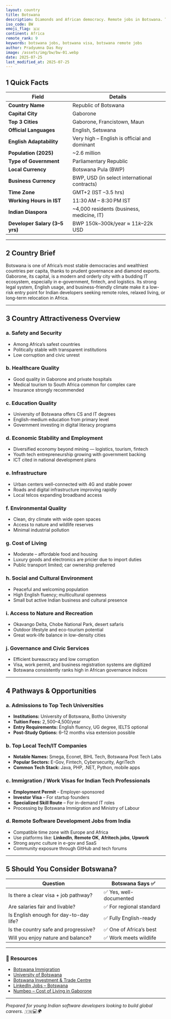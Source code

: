 ```yaml
---
layout: country
title: Botswana
description: Diamonds and African democracy. Remote jobs in Botswana. Trilp AI curated info. Indians in Botswana.
iso_code: BW
emoji_flag: 🇧🇼
continent: Africa
remote_rank: 9
keywords: botswana jobs, botswana visa, botswana remote jobs
author: Pradyumna Das Roy
image: /assets/img/bw/bw-01.webp
date: 2025-07-25
last_modified_at: 2025-07-25
---
```


## 1 Quick Facts

| Field                          | Details                                      |
| ------------------------------ | -------------------------------------------- |
| **Country Name**               | Republic of Botswana                         |
| **Capital City**               | Gaborone                                     |
| **Top 3 Cities**               | Gaborone, Francistown, Maun                  |
| **Official Languages**         | English, Setswana                            |
| **English Adaptability**       | Very high – English is official and dominant |
| **Population (2025)**          | ~2.6 million                                 |
| **Type of Government**         | Parliamentary Republic                       |
| **Local Currency**             | Botswana Pula (BWP)                          |
| **Business Currency**          | BWP, USD (in select international contracts) |
| **Time Zone**                  | GMT+2 (IST –3.5 hrs)                         |
| **Working Hours in IST**       | 11:30 AM – 8:30 PM IST                       |
| **Indian Diaspora**            | ~4,000 residents (business, medicine, IT)    |
| **Developer Salary (3–5 yrs)** | BWP 150k–300k/year ≈ $11k–$22k USD           |

---

## 2 Country Brief

Botswana is one of Africa’s most stable democracies and wealthiest countries per capita, thanks to prudent governance and diamond exports. Gaborone, its capital, is a modern and orderly city with a budding IT ecosystem, especially in e-government, fintech, and logistics. Its strong legal system, English usage, and business-friendly climate make it a low-risk entry point for Indian developers seeking remote roles, relaxed living, or long-term relocation in Africa.

---

## 3 Country Attractiveness Overview

### a. Safety and Security

- Among Africa’s safest countries
- Politically stable with transparent institutions
- Low corruption and civic unrest

### b. Healthcare Quality

- Good quality in Gaborone and private hospitals
- Medical tourism to South Africa common for complex care
- Insurance strongly recommended

### c. Education Quality

- University of Botswana offers CS and IT degrees
- English-medium education from primary level
- Government investing in digital literacy programs

### d. Economic Stability and Employment

- Diversified economy beyond mining — logistics, tourism, fintech
- Youth tech entrepreneurship growing with government backing
- ICT cited in national development plans

### e. Infrastructure

- Urban centers well-connected with 4G and stable power
- Roads and digital infrastructure improving rapidly
- Local telcos expanding broadband access

### f. Environmental Quality

- Clean, dry climate with wide open spaces
- Access to nature and wildlife reserves
- Minimal industrial pollution

### g. Cost of Living

- Moderate – affordable food and housing
- Luxury goods and electronics are pricier due to import duties
- Public transport limited; car ownership preferred

### h. Social and Cultural Environment

- Peaceful and welcoming population
- High English fluency; multicultural openness
- Small but active Indian business and cultural presence

### i. Access to Nature and Recreation

- Okavango Delta, Chobe National Park, desert safaris
- Outdoor lifestyle and eco-tourism potential
- Great work-life balance in low-density cities

### j. Governance and Civic Services

- Efficient bureaucracy and low corruption
- Visa, work permit, and business registration systems are digitized
- Botswana consistently ranks high in African governance indices

---

## 4 Pathways & Opportunities

### a. Admissions to Top Tech Universities

- **Institutions:** University of Botswana, Botho University
- **Tuition Fees:** $2,500–$4,500/year
- **Entry Requirements:** English fluency, UG degree, IELTS optional
- **Post-Study Options:** 6–12 months visa extension possible

### b. Top Local Tech/IT Companies

- **Notable Names:** Smega, Econet, BIHL Tech, Botswana Post Tech Labs
- **Popular Sectors:** E-Gov, Fintech, Cybersecurity, AgriTech
- **Common Tech Stack:** Java, PHP, .NET, Python, mobile apps

### c. Immigration / Work Visas for Indian Tech Professionals

- **Employment Permit** – Employer-sponsored
- **Investor Visa** – For startup founders
- **Specialized Skill Route** – For in-demand IT roles
- Processing by Botswana Immigration and Ministry of Labour

### d. Remote Software Development Jobs from India

- Compatible time zone with Europe and Africa
- Use platforms like: **LinkedIn**, **Remote OK**, **Afritech.jobs**, **Upwork**
- Strong async culture in e-gov and SaaS
- Community exposure through GitHub and tech forums

---

## 5 Should You Consider Botswana?

| Question                               | Botswana Says ✅         |
| -------------------------------------- | ------------------------ |
| Is there a clear visa + job pathway?   | ✅ Yes, well-documented  |
| Are salaries fair and livable?         | ✅ For regional standard |
| Is English enough for day-to-day life? | ✅ Fully English-ready   |
| Is the country safe and progressive?   | ✅ One of Africa’s best  |
| Will you enjoy nature and balance?     | ✅ Work meets wildlife   |

---

### 🔗 Resources

- [Botswana Immigration](https://www.gov.bw/immigration)
- [University of Botswana](https://www.ub.bw/)
- [Botswana Investment & Trade Centre](https://www.gobotswana.com/)
- [LinkedIn Jobs – Botswana](https://www.linkedin.com/jobs/search/?location=Botswana)
- [Numbeo – Cost of Living in Gaborone](https://www.numbeo.com/cost-of-living/in/Gaborone)

---

_Prepared for young Indian software developers looking to build global careers. 🇮🇳💻🌍_

